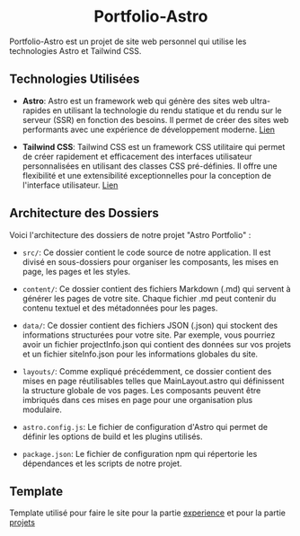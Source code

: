 <h1 $$ align="center">Portfolio-Astro</h1>

Portfolio-Astro est un projet de site web personnel qui utilise les technologies Astro et Tailwind CSS.

## Technologies Utilisées

- **Astro**: Astro est un framework web qui génère des sites web ultra-rapides en utilisant la technologie du rendu statique et du rendu sur le serveur (SSR) en fonction des besoins. Il permet de créer des sites web performants avec une expérience de développement moderne. [Lien](https://astro.build)

- **Tailwind CSS**: Tailwind CSS est un framework CSS utilitaire qui permet de créer rapidement et efficacement des interfaces utilisateur personnalisées en utilisant des classes CSS pré-définies. Il offre une flexibilité et une extensibilité exceptionnelles pour la conception de l'interface utilisateur. [Lien](https://tailwindcss.com/)

## Architecture des Dossiers

Voici l'architecture des dossiers de notre projet "Astro Portfolio" :

- `src/`: Ce dossier contient le code source de notre application. Il est divisé en sous-dossiers pour organiser les composants, les mises en page, les pages et les styles.

- `content/`: Ce dossier contient des fichiers Markdown (.md) qui servent à générer les pages de votre site. Chaque fichier .md peut contenir du contenu textuel et des métadonnées pour les pages.

- `data/`: Ce dossier contient des fichiers JSON (.json) qui stockent des informations structurées pour votre site. Par exemple, vous pourriez avoir un fichier projectInfo.json qui contient des données sur vos projets et un fichier siteInfo.json pour les informations globales du site.

- `layouts/`: Comme expliqué précédemment, ce dossier contient des mises en page réutilisables telles que MainLayout.astro qui définissent la structure globale de vos pages. Les composants peuvent être imbriqués dans ces mises en page pour une organisation plus modulaire.

- `astro.config.js`: Le fichier de configuration d'Astro qui permet de définir les options de build et les plugins utilisés.

- `package.json`: Le fichier de configuration npm qui répertorie les dépendances et les scripts de notre projet.

## Template

Template utilisé pour faire le site pour la partie [experience](https://astro.build/themes/details/astro-portfolio/) et pour la partie [projets](https://astro.build/themes/details/astrofy/)
